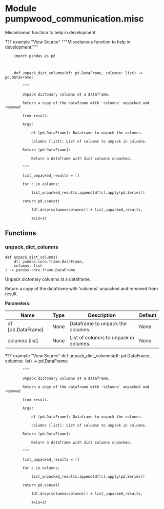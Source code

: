 # Module pumpwood_communication.misc

Miscelaneus function to help in development.

??? example "View Source"
        """Miscelaneus function to help in development."""

        import pandas as pd

        

        def unpack_dict_columns(df: pd.DataFrame, columns: list) -> pd.DataFrame:

            """

            Unpack dictonary columns at a dataframe.

            Return a copy of the dataframe with 'columns' unpacked and removed

            from result.

            Args:

                df [pd.DataFrame]: Dataframe to unpack the columns.

                columns [list]: List of columns to unpack in columns.

            Return [pd.DataFrame]:

                Return a dataframe with dict columns unpacked.

            """

            list_unpacked_results = []

            for c in columns:

                list_unpacked_results.append(df[c].apply(pd.Series))

            return pd.concat(

                [df.drop(columns=columns)] + list_unpacked_results,

                axis=1)

## Functions

    
### unpack_dict_columns

```python3
def unpack_dict_columns(
    df: pandas.core.frame.DataFrame,
    columns: list
) -> pandas.core.frame.DataFrame
```

Unpack dictonary columns at a dataframe.

Return a copy of the dataframe with 'columns' unpacked and removed
from result.

**Parameters:**

| Name | Type | Description | Default |
|---|---|---|---|
| df [pd.DataFrame] | None | Dataframe to unpack the columns. | None |
| columns [list] | None | List of columns to unpack in columns. | None |

??? example "View Source"
        def unpack_dict_columns(df: pd.DataFrame, columns: list) -> pd.DataFrame:

            """

            Unpack dictonary columns at a dataframe.

            Return a copy of the dataframe with 'columns' unpacked and removed

            from result.

            Args:

                df [pd.DataFrame]: Dataframe to unpack the columns.

                columns [list]: List of columns to unpack in columns.

            Return [pd.DataFrame]:

                Return a dataframe with dict columns unpacked.

            """

            list_unpacked_results = []

            for c in columns:

                list_unpacked_results.append(df[c].apply(pd.Series))

            return pd.concat(

                [df.drop(columns=columns)] + list_unpacked_results,

                axis=1)